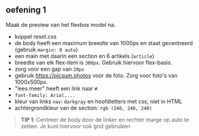 ## oefening 1

Maak de preview van het flexbox model na.

- koppel reset.css
- de body heeft een maximum breedte van 1000px en staat gecentreerd (gebruik `margin: 0 auto`)
- een main met daarin een section en 6 artikels (`article`)
- breedte van elk flex-item is `300px`. Gebruik hiervoor flex-basis.
- zorg voor een gap van `20px`
- gebruik https://picsum.photos voor de foto. Zorg voor foto's van 1000x500px.
- "lees meer" heeft een link naar `#`
- `font-family: Arial,...`
- kleur van links `nav`: `darkgray` en hoofdletters met css, niet in HTML
- achtergrondkleur van de section: `rgb (240, 240, 240)`

> **TIP 1**: Centreer de body door de linker en rechter marge op auto te zetten. Je kunt hiervoor ook grid gebruiken

